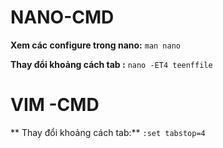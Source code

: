 # NANO-CMD
**Xem các configure trong nano:**
 `man nano`
 
**Thay đổi khoảng cách tab :**
`nano -ET4 teenffile`

# VIM -CMD
** Thay đổi khoảng cách tab:**
`:set tabstop=4`
